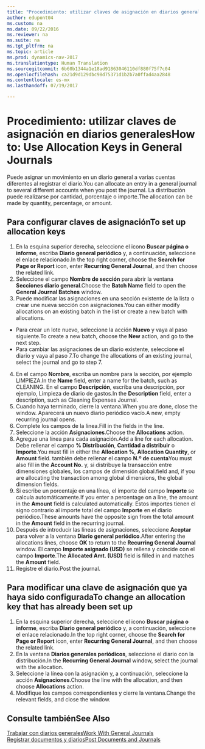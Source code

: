 ```yaml
---
title: "Procedimiento: utilizar claves de asignación en diarios generales"
author: edupont04
ms.custom: na
ms.date: 09/22/2016
ms.reviewer: na
ms.suite: na
ms.tgt_pltfrm: na
ms.topic: article
ms.prod: dynamics-nav-2017
ms.translationtype: Human Translation
ms.sourcegitcommit: 6b60b1344a1e18ad91863046110df880f75f7c04
ms.openlocfilehash: ca21d9d129dbc98d75371d1b2b7a0ffad4aa2848
ms.contentlocale: es-mx
ms.lasthandoff: 07/19/2017

---
```


#  <a name="how-to-use-allocation-keys-in-general-journals"></a><span data-ttu-id="e7c5d-102">Procedimiento: utilizar claves de asignación en diarios generales</span><span class="sxs-lookup"><span data-stu-id="e7c5d-102">How to: Use Allocation Keys in General Journals</span></span>
<span data-ttu-id="e7c5d-103">Puede asignar un movimiento en un diario general a varias cuentas diferentes al registrar el diario.</span><span class="sxs-lookup"><span data-stu-id="e7c5d-103">You can allocate an entry in a general journal to several different accounts when you post the journal.</span></span> <span data-ttu-id="e7c5d-104">La distribución puede realizarse por cantidad, porcentaje o importe.</span><span class="sxs-lookup"><span data-stu-id="e7c5d-104">The allocation can be made by quantity, percentage, or amount.</span></span>

## <a name="to-set-up-allocation-keys"></a><span data-ttu-id="e7c5d-105">Para configurar claves de asignación</span><span class="sxs-lookup"><span data-stu-id="e7c5d-105">To set up allocation keys</span></span> 
1. <span data-ttu-id="e7c5d-106">En la esquina superior derecha, seleccione el icono **Buscar página o informe**, escriba **Diario general periódico** y, a continuación, seleccione el enlace relacionado.</span><span class="sxs-lookup"><span data-stu-id="e7c5d-106">In the top right corner, choose the **Search for Page or Report** icon, enter **Recurring General Journal**, and then choose the related link.</span></span>
2. <span data-ttu-id="e7c5d-107">Seleccione el campo **Nombre de sección** para abrir la ventana **Secciones diario general**.</span><span class="sxs-lookup"><span data-stu-id="e7c5d-107">Choose the **Batch Name** field to open the **General Journal Batches** window.</span></span>
3. <span data-ttu-id="e7c5d-108">Puede modificar las asignaciones en una sección existente de la lista o crear une nueva sección con asignaciones.</span><span class="sxs-lookup"><span data-stu-id="e7c5d-108">You can either modify allocations on an existing batch in the list or create a new batch with allocations.</span></span>
  * <span data-ttu-id="e7c5d-109">Para crear un lote nuevo, seleccione la acción **Nuevo** y vaya al paso siguiente.</span><span class="sxs-lookup"><span data-stu-id="e7c5d-109">To create a new batch, choose the **New** action, and go to the next step.</span></span>
  * <span data-ttu-id="e7c5d-110">Para cambiar las asignaciones de un diario existente, seleccione el diario y vaya al paso 7.</span><span class="sxs-lookup"><span data-stu-id="e7c5d-110">To change the allocations of an existing journal, select the journal and go to step 7.</span></span>    
4. <span data-ttu-id="e7c5d-111">En el campo **Nombre**, escriba un nombre para la sección, por ejemplo LIMPIEZA.</span><span class="sxs-lookup"><span data-stu-id="e7c5d-111">In the **Name** field, enter a name for the batch, such as CLEANING.</span></span> <span data-ttu-id="e7c5d-112">En el campo **Descripción**, escriba una descripción, por ejemplo, Limpieza de diario de gastos.</span><span class="sxs-lookup"><span data-stu-id="e7c5d-112">In the **Description** field, enter a description, such as Cleaning Expenses Journal.</span></span>
5. <span data-ttu-id="e7c5d-113">Cuando haya terminado, cierre la ventana.</span><span class="sxs-lookup"><span data-stu-id="e7c5d-113">When you are done, close the window.</span></span> <span data-ttu-id="e7c5d-114">Aparecerá un nuevo diario periódico vacío.</span><span class="sxs-lookup"><span data-stu-id="e7c5d-114">A new, empty recurring journal opens.</span></span> 
6. <span data-ttu-id="e7c5d-115">Complete los campos de la línea.</span><span class="sxs-lookup"><span data-stu-id="e7c5d-115">Fill in the fields in the line.</span></span>
7. <span data-ttu-id="e7c5d-116">Seleccione la acción **Asignaciones**.</span><span class="sxs-lookup"><span data-stu-id="e7c5d-116">Choose the **Allocations** action.</span></span> 
8. <span data-ttu-id="e7c5d-117">Agregue una línea para cada asignación.</span><span class="sxs-lookup"><span data-stu-id="e7c5d-117">Add a line for each allocation.</span></span> <span data-ttu-id="e7c5d-118">Debe rellenar el campo **% Distribución**, **Cantidad a distribuir** o **Importe**.</span><span class="sxs-lookup"><span data-stu-id="e7c5d-118">You must fill in either the **Allocation %**, **Allocation Quantity**, or **Amount** field.</span></span> <span data-ttu-id="e7c5d-119">también debe rellenar el campo **N.º de cuenta**</span><span class="sxs-lookup"><span data-stu-id="e7c5d-119">You must also fill in the **Account No.**</span></span> <span data-ttu-id="e7c5d-120">y, si distribuye la transacción entre dimensiones globales, los campos de dimensión global.</span><span class="sxs-lookup"><span data-stu-id="e7c5d-120">field and, if you are allocating the transaction among global dimensions, the global dimension fields.</span></span>
9. <span data-ttu-id="e7c5d-121">Si escribe un porcentaje en una línea, el importe del campo **Importe** se calcula automáticamente.</span><span class="sxs-lookup"><span data-stu-id="e7c5d-121">If you enter a percentage on a line, the amount in the **Amount** field is calculated automatically.</span></span> <span data-ttu-id="e7c5d-122">Estos importes tienen el signo contrario al importe total del campo **Importe** en el diario periódico.</span><span class="sxs-lookup"><span data-stu-id="e7c5d-122">These amounts have the opposite sign from the total amount in the **Amount** field in the recurring journal.</span></span>
10. <span data-ttu-id="e7c5d-123">Después de introducir las líneas de asignaciones, seleccione **Aceptar** para volver a la ventana **Diario general periódico**.</span><span class="sxs-lookup"><span data-stu-id="e7c5d-123">After entering the allocations lines, choose **OK** to return to the **Recurring General Journal** window.</span></span> <span data-ttu-id="e7c5d-124">El campo **Importe asignado (USD)** se rellena y coincide con el campo **Importe**.</span><span class="sxs-lookup"><span data-stu-id="e7c5d-124">The **Allocated Amt. (USD)** field is filled in and matches the **Amount** field.</span></span>
11. <span data-ttu-id="e7c5d-125">Registre el diario.</span><span class="sxs-lookup"><span data-stu-id="e7c5d-125">Post the journal.</span></span>

## <a name="to-change-an-allocation-key-that-has-already-been-set-up"></a><span data-ttu-id="e7c5d-126">Para modificar una clave de asignación que ya haya sido configurada</span><span class="sxs-lookup"><span data-stu-id="e7c5d-126">To change an allocation key that has already been set up</span></span>
1. <span data-ttu-id="e7c5d-127">En la esquina superior derecha, seleccione el icono **Buscar página o informe**, escriba **Diario general periódico** y, a continuación, seleccione el enlace relacionado.</span><span class="sxs-lookup"><span data-stu-id="e7c5d-127">In the top right corner, choose the **Search for Page or Report** icon, enter **Recurring General Journal**, and then choose the related link.</span></span>
2. <span data-ttu-id="e7c5d-128">En la ventana **Diarios generales periódicos**, seleccione el diario con la distribución.</span><span class="sxs-lookup"><span data-stu-id="e7c5d-128">In the **Recurring General Journal** window, select the journal with the allocation.</span></span>
3. <span data-ttu-id="e7c5d-129">Seleccione la línea con la asignación y, a continuación, seleccione la acción **Asignaciones**.</span><span class="sxs-lookup"><span data-stu-id="e7c5d-129">Choose the line with the allocation, and then choose **Allocations** action.</span></span>
4. <span data-ttu-id="e7c5d-130">Modifique los campos correspondientes y cierre la ventana.</span><span class="sxs-lookup"><span data-stu-id="e7c5d-130">Change the relevant fields, and close the window.</span></span>

## <a name="see-also"></a><span data-ttu-id="e7c5d-131">Consulte también</span><span class="sxs-lookup"><span data-stu-id="e7c5d-131">See Also</span></span>
[<span data-ttu-id="e7c5d-132">Trabajar con diarios generales</span><span class="sxs-lookup"><span data-stu-id="e7c5d-132">Work With General Journals</span></span>](ui-work-general-journals.md)  
[<span data-ttu-id="e7c5d-133">Registrar documentos y diarios</span><span class="sxs-lookup"><span data-stu-id="e7c5d-133">Post Documents and Journals</span></span>](ui-post-documents-journals.md)




